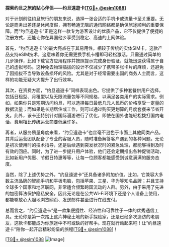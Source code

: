 **探索约旦之旅的贴心伴侣——约旦遠遊卡[[TG💪+ @esim1088](https://t.me/s/esim1088)]**

对于计划前往约旦旅行的朋友来说，选择一张合适的手机卡或流量卡至关重要。无论是商务出差还是休闲度假，拥有畅通无阻的通讯网络都是确保旅途顺利的重要保障。而“约旦遠遊卡”正是这样一款专为游客设计的优质产品，它不仅提供了便捷的注册方式，还能让你在异国他乡享受到稳定、高速的上网体验。

首先，“约旦遠遊卡”的最大亮点在于其易用性。相较于传统的实体SIM卡，这款产品支持eSIM技术，这意味着你无需更换手机卡槽即可轻松激活。只需通过简单的几步操作，比如下载官方应用程序并按照提示完成身份验证，就能迅速获得属于自己的虚拟号码。这种免去物理插拔的设计不仅减少了携带多张卡片的麻烦，还避免了因插拔不当导致设备损坏的风险。尤其是对于经常需要出国的商务人士而言，这样的功能无疑大大提升了出行效率。

其次，在资费方面，“约旦遠遊卡”同样表现出色。它提供了多种套餐供用户选择，包括日租型、月租型以及无限流量包等不同规格，以满足各类用户的实际需求。例如，如果你只是短期访问约旦，可以选择每日最低几元人民币的价格享受一定量的数据流量；而如果是长期居住或工作，则可以通过购买更划算的月度套餐来节省开支。此外，该卡还特别针对国际漫游进行了优化，即使在国外也能轻松拨打国内电话，费用相比传统运营商要低廉许多。

再者，从服务质量角度来看，“约旦遠遊卡”也丝毫不逊色于市面上其他同类产品。其背后运营团队配备了专业的客服人员，随时准备解答客户遇到的各种问题。无论是初次使用时的技术指导，还是后续遇到突发状况时的紧急处理，都能够得到及时有效的回应。同时，为了进一步提升用户体验，他们还会定期推出各种促销活动，比如新用户优惠、节假日特惠等等，让每一位顾客都能感受到诚意满满的服务态度。

当然，除了上述优势之外，“约旦遠遊卡”还具备诸多附加价值。比如，它兼容大多数主流品牌的智能手机和平板电脑，包括苹果、三星、华为等知名品牌；并且支持全球多个国家和地区联网，非常适合频繁跨国流动的人群。另外，由于采用了先进的加密算法保护隐私安全，因此无论是在公共Wi-Fi环境下还是个人设备上使用，都能够放心大胆地浏览网页、发送邮件甚至进行在线支付。

总而言之，“约旦遠遊卡”是一款集便捷性、经济性和可靠性于一体的优秀通信工具。无论你是第一次踏上这片神秘土地的新手探险家，还是已经多次造访的老朋友，这款卡都能成为你旅途中不可或缺的好帮手。现在就行动起来吧！让“约旦遠遊卡”陪你一起开启精彩纷呈的旅程[[TG💪+ @esim1088](https://t.me/s/esim1088)]！

[[TG💪+ @esim1088](https://t.me/s/esim1088) ![Image](https://i.postimg.cc/4NQfJmqS/Snipaste-2025-05-13-00-14-12.png)]